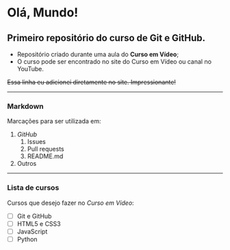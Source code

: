# Olá, Mundo!
## Primeiro repositório do curso de Git e GitHub.

 * Repositório criado durante uma aula do **Curso em Vídeo**;
 * O curso pode ser encontrado no site do Curso em Vídeo ou canal no YouTube.
 
 ~~Essa linha eu adicionei diretamente no site. Impressionante!~~
 
 ---
 
 ### Markdown
 
 Marcações para ser utilizada em:
 
 1. *GitHub*
    1. Issues
    1. Pull requests
    1. README.md
1. Outros

***

### Lista de cursos

Cursos que desejo fazer no _Curso em Vídeo_:

- [ ] Git e GitHub
- [ ] HTML5 e CSS3
- [ ] JavaScript
- [ ] Python
